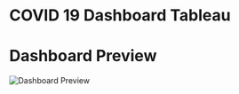 # COVID 19 Dashboard Tableau

# Dashboard Preview 

![Dashboard Preview](https://user-images.githubusercontent.com/111517167/234187933-4c5ebed3-9424-4622-aca0-5065e6c0f740.png)
